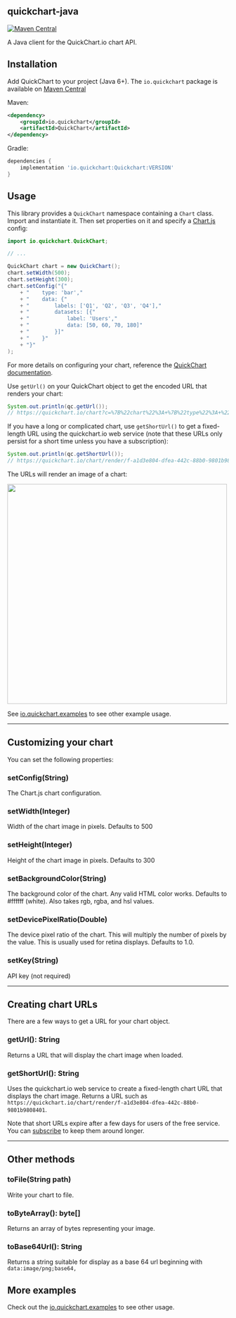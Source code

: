 quickchart-java
---
[![Maven Central](http://img.shields.io/maven-central/v/io.quickchart/QuickChart.svg?style=flat)](https://mvnrepository.com/artifact/io.quickchart/QuickChart)

A Java client for the QuickChart.io chart API.

## Installation 

Add QuickChart to your project (Java 6+).  The `io.quickchart` package is available on [Maven Central](https://search.maven.org/artifact/io.quickchart/QuickChart)

Maven:
```xml
<dependency>
    <groupId>io.quickchart</groupId>
    <artifactId>QuickChart</artifactId>
</dependency>
```

Gradle:
```gradle
dependencies {
    implementation 'io.quickchart:Quickchart:VERSION'
}
```

## Usage

This library provides a `QuickChart` namespace containing a `Chart` class.  Import and instantiate it.  Then set properties on it and specify a [Chart.js](https://chartjs.org) config:

```java
import io.quickchart.QuickChart;

// ...

QuickChart chart = new QuickChart();
chart.setWidth(500);
chart.setHeight(300);
chart.setConfig("{"
    + "    type: 'bar',"
    + "    data: {"
    + "        labels: ['Q1', 'Q2', 'Q3', 'Q4'],"
    + "        datasets: [{"
    + "            label: 'Users',"
    + "            data: [50, 60, 70, 180]"
    + "        }]"
    + "    }"
    + "}"
);
```

For more details on configuring your chart, reference the [QuickChart documentation](https://quickchart.io/documentation/).

Use `getUrl()` on your QuickChart object to get the encoded URL that renders your chart:

```java
System.out.println(qc.getUrl());
// https://quickchart.io/chart?c=%7B%22chart%22%3A+%7B%22type%22%3A+%22bar%22%2C+%22data%22%3A+%7B%22labels%22%3A+%5B%22Hello+world%22%2C+%22Test%22%5D%2C+%22datasets%22%3A+%5B%7B%22label%22%3A+%22Foo%22%2C+%22data%22%3A+%5B1%2C+2%5D%7D%5D%7D%7D%7D&w=600&h=300&bkg=%23ffffff&devicePixelRatio=2.0&f=png
```

If you have a long or complicated chart, use `getShortUrl()` to get a fixed-length URL using the quickchart.io web service (note that these URLs only persist for a short time unless you have a subscription):

```java
System.out.println(qc.getShortUrl());
// https://quickchart.io/chart/render/f-a1d3e804-dfea-442c-88b0-9801b9808401
```

The URLs will render an image of a chart:

<img src="https://quickchart.io/chart?c=%7B%22type%22%3A+%22bar%22%2C+%22data%22%3A+%7B%22labels%22%3A+%5B%22Hello+world%22%2C+%22Test%22%5D%2C+%22datasets%22%3A+%5B%7B%22label%22%3A+%22Foo%22%2C+%22data%22%3A+%5B1%2C+2%5D%7D%5D%7D%7D&w=600&h=300&bkg=%23ffffff&devicePixelRatio=2.0&f=png" width="500" />

See [io.quickchart.examples](https://github.com/typpo/quickchart-java/tree/main/src/main/java/io/quickchart/examples) to see other example usage.

---

## Customizing your chart

You can set the following properties:

### setConfig(String)
The Chart.js chart configuration.

### setWidth(Integer)
Width of the chart image in pixels.  Defaults to 500

### setHeight(Integer)
Height of the chart image  in pixels.  Defaults to 300

### setBackgroundColor(String)
The background color of the chart. Any valid HTML color works. Defaults to #ffffff (white). Also takes rgb, rgba, and hsl values.

### setDevicePixelRatio(Double)
The device pixel ratio of the chart. This will multiply the number of pixels by the value. This is usually used for retina displays. Defaults to 1.0.

### setKey(String)
API key (not required)

---

## Creating chart URLs

There are a few ways to get a URL for your chart object.

### getUrl(): String

Returns a URL that will display the chart image when loaded.

### getShortUrl(): String

Uses the quickchart.io web service to create a fixed-length chart URL that displays the chart image.  Returns a URL such as `https://quickchart.io/chart/render/f-a1d3e804-dfea-442c-88b0-9801b9808401`.

Note that short URLs expire after a few days for users of the free service.  You can [subscribe](https://quickchart.io/pricing/) to keep them around longer.

---

## Other methods

### toFile(String path)

Write your chart to file.

### toByteArray(): byte[]

Returns an array of bytes representing your image.

### toBase64Url(): String

Returns a string suitable for display as a base 64 url beginning with `data:image/png;base64,`

## More examples

Check out the [io.quickchart.examples](https://github.com/typpo/quickchart-java/tree/main/src/main/java/io/quickchart/examples) to see other usage.
